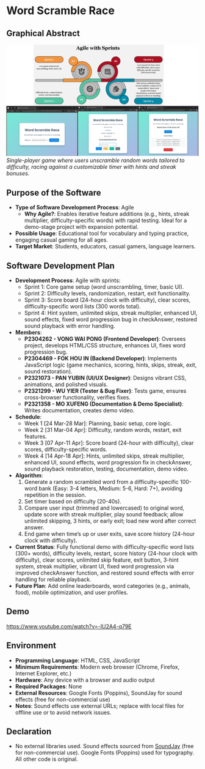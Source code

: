 # Word Scramble Race

## Graphical Abstract
![Game Screenshot](GraphicalAbstract.PNG)  
*Single-player game where users unscramble random words tailored to difficulty, racing against a customizable timer with hints and streak bonuses.*

## Purpose of the Software
- **Type of Software Development Process**: Agile  
  - **Why Agile?**: Enables iterative feature additions (e.g., hints, streak multiplier, difficulty-specific words) with rapid testing. Ideal for a demo-stage project with expansion potential.
- **Possible Usage**: Educational tool for vocabulary and typing practice, engaging casual gaming for all ages.  
- **Target Market**: Students, educators, casual gamers, language learners.

## Software Development Plan
- **Development Process**: Agile with sprints:  
  - Sprint 1: Core game setup (word unscrambling, timer, basic UI).  
  - Sprint 2: Difficulty levels, randomization, restart, exit functionality.  
  - Sprint 3: Score board (24-hour clock with difficulty), clear scores, difficulty-specific word lists (300 words total).  
  - Sprint 4: Hint system, unlimited skips, streak multiplier, enhanced UI, sound effects, fixed word progression bug in checkAnswer, restored sound playback with error handling.  
- **Members**:  
  - **P2304262 - VONG WAI PONG (Frontend Developer)**: Oversees project, develops HTML/CSS structure, enhances UI, fixes word progression bug.  
  - **P2304469 - FOK HOU IN (Backend Developer)**: Implements JavaScript logic (game mechanics, scoring, hints, skips, streak, exit, sound restoration).  
  - **P2321073 - PAN YUBIN (UI/UX Designer)**: Designs vibrant CSS, animations, and polished visuals.  
  - **P2321299 - WU YIER (Tester & Bug Fixer)**: Tests game, ensures cross-browser functionality, verifies fixes.  
  - **P2321358 - MO XUFENG (Documentation & Demo Specialist)**: Writes documentation, creates demo video.
- **Schedule**:  
  - Week 1 [24 Mar-28 Mar]: Planning, basic setup, core logic.  
  - Week 2 [31 Mar-04 Apr]: Difficulty, random words, restart, exit features.  
  - Week 3 [07 Apr-11 Apr]: Score board (24-hour with difficulty), clear scores, difficulty-specific words.  
  - Week 4 [14 Apr-18 Apr]: Hints, unlimited skips, streak multiplier, enhanced UI, sound effects, word progression fix in checkAnswer, sound playback restoration, testing, documentation, demo video.
- **Algorithm**:  
  1. Generate a random scrambled word from a difficulty-specific 100-word bank (Easy: 3-4 letters, Medium: 5-6, Hard: 7+), avoiding repetition in the session.  
  2. Set timer based on difficulty (20-40s).  
  3. Compare user input (trimmed and lowercased) to original word, update score with streak multiplier, play sound feedback; allow unlimited skipping, 3 hints, or early exit; load new word after correct answer.  
  4. End game when time’s up or user exits, save score history (24-hour clock with difficulty).
- **Current Status**: Fully functional demo with difficulty-specific word lists (300+ words), difficulty levels, restart, score history (24-hour clock with difficulty), clear scores, unlimited skip feature, exit button, 3-hint system, streak multiplier, vibrant UI, fixed word progression via improved checkAnswer function, and restored sound effects with error handling for reliable playback.  
- **Future Plan**: Add online leaderboards, word categories (e.g., animals, food), mobile optimization, and user profiles.

## Demo
https://www.youtube.com/watch?v=-IU2A4-q79E

## Environment
- **Programming Language**: HTML, CSS, JavaScript  
- **Minimum Requirements**: Modern web browser (Chrome, Firefox, Internet Explorer, etc.)  
- **Hardware**: Any device with a browser and audio output  
- **Required Packages**: None
- **External Resources**: Google Fonts (Poppins), SoundJay for sound effects (free for non-commercial use)  
- **Notes**: Sound effects use external URLs; replace with local files for offline use or to avoid network issues.

## Declaration
- No external libraries used. Sound effects sourced from [SoundJay](https://www.soundjay.com) (free for non-commercial use). Google Fonts (Poppins) used for typography. All other code is original.
